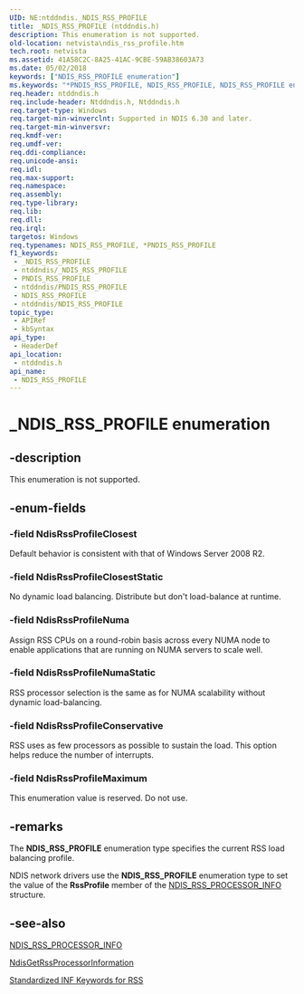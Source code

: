 ```yaml
---
UID: NE:ntddndis._NDIS_RSS_PROFILE
title: _NDIS_RSS_PROFILE (ntddndis.h)
description: This enumeration is not supported.
old-location: netvista\ndis_rss_profile.htm
tech.root: netvista
ms.assetid: 41A58C2C-8A25-41AC-9CBE-59AB38603A73
ms.date: 05/02/2018
keywords: ["NDIS_RSS_PROFILE enumeration"]
ms.keywords: "*PNDIS_RSS_PROFILE, NDIS_RSS_PROFILE, NDIS_RSS_PROFILE enumeration [Network Drivers Starting with Windows Vista], NdisRssProfileClosest, NdisRssProfileClosestStatic, NdisRssProfileConservative, NdisRssProfileMaximum, NdisRssProfileNuma, NdisRssProfileNumaStatic, _NDIS_RSS_PROFILE, netvista.ndis_rss_profile, ntddndis/NDIS_RSS_PROFILE, ntddndis/NdisRssProfileClosest, ntddndis/NdisRssProfileClosestStatic, ntddndis/NdisRssProfileConservative, ntddndis/NdisRssProfileMaximum, ntddndis/NdisRssProfileNuma, ntddndis/NdisRssProfileNumaStatic"
req.header: ntddndis.h
req.include-header: Ntddndis.h, Ntddndis.h
req.target-type: Windows
req.target-min-winverclnt: Supported in NDIS 6.30 and later.
req.target-min-winversvr: 
req.kmdf-ver: 
req.umdf-ver: 
req.ddi-compliance: 
req.unicode-ansi: 
req.idl: 
req.max-support: 
req.namespace: 
req.assembly: 
req.type-library: 
req.lib: 
req.dll: 
req.irql: 
targetos: Windows
req.typenames: NDIS_RSS_PROFILE, *PNDIS_RSS_PROFILE
f1_keywords:
 - _NDIS_RSS_PROFILE
 - ntddndis/_NDIS_RSS_PROFILE
 - PNDIS_RSS_PROFILE
 - ntddndis/PNDIS_RSS_PROFILE
 - NDIS_RSS_PROFILE
 - ntddndis/NDIS_RSS_PROFILE
topic_type:
 - APIRef
 - kbSyntax
api_type:
 - HeaderDef
api_location:
 - ntddndis.h
api_name:
 - NDIS_RSS_PROFILE
---
```


# _NDIS_RSS_PROFILE enumeration


## -description

This enumeration is not supported.

## -enum-fields

### -field NdisRssProfileClosest

Default behavior is consistent with that of Windows Server 2008 R2.

### -field NdisRssProfileClosestStatic

No dynamic load balancing. Distribute but don't load-balance at runtime.

### -field NdisRssProfileNuma

Assign RSS CPUs on a round-robin basis across every NUMA node to enable applications that are running on NUMA servers to scale well.

### -field NdisRssProfileNumaStatic

RSS processor selection is the same as for NUMA scalability without dynamic load-balancing.

### -field NdisRssProfileConservative

RSS uses as few processors as possible to sustain the load. This option helps reduce the number of interrupts.

### -field NdisRssProfileMaximum

This enumeration  value is reserved. Do not use.

## -remarks

The <b>NDIS_RSS_PROFILE</b> enumeration type specifies the current  RSS load balancing profile.

NDIS network drivers use the <b>NDIS_RSS_PROFILE</b> enumeration type to set the value of the <b>RssProfile</b> member of the <a href="https://docs.microsoft.com/windows-hardware/drivers/ddi/ntddndis/ns-ntddndis-_ndis_rss_processor_info">NDIS_RSS_PROCESSOR_INFO</a> structure.

## -see-also

<a href="https://docs.microsoft.com/windows-hardware/drivers/ddi/ntddndis/ns-ntddndis-_ndis_rss_processor_info">NDIS_RSS_PROCESSOR_INFO</a>



<a href="https://docs.microsoft.com/windows-hardware/drivers/ddi/ndis/nf-ndis-ndisgetrssprocessorinformation">
   NdisGetRssProcessorInformation</a>



<a href="https://docs.microsoft.com/windows-hardware/drivers/network/standardized-inf-keywords-for-rss">Standardized INF Keywords for RSS</a>

